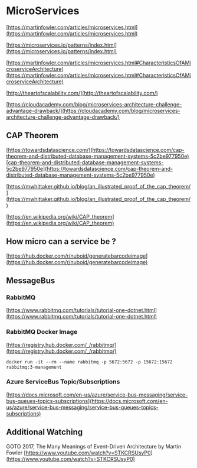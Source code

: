 
# MicroServices

[https://martinfowler.com/articles/microservices.html](https://martinfowler.com/articles/microservices.html)

[https://microservices.io/patterns/index.html](https://microservices.io/patterns/index.html)

[https://martinfowler.com/articles/microservices.html#CharacteristicsOfAMicroserviceArchitecture](https://martinfowler.com/articles/microservices.html#CharacteristicsOfAMicroserviceArchitecture)

[http://theartofscalability.com/](http://theartofscalability.com/)

[https://cloudacademy.com/blog/microservices-architecture-challenge-advantage-drawback/](https://cloudacademy.com/blog/microservices-architecture-challenge-advantage-drawback/)

## CAP Theorem

[https://towardsdatascience.com/](https://towardsdatascience.com/cap-theorem-and-distributed-database-management-systems-5c2be977950e)[cap-theorem-and-distributed-database-management-systems-5c2be977950e](https://towardsdatascience.com/cap-theorem-and-distributed-database-management-systems-5c2be977950e)

[https://mwhittaker.github.io/blog/an_illustrated_proof_of_the_cap_theorem/](https://mwhittaker.github.io/blog/an_illustrated_proof_of_the_cap_theorem/)

[https://en.wikipedia.org/wiki/CAP_theorem](https://en.wikipedia.org/wiki/CAP_theorem)

## How micro can a service be ?

[https://hub.docker.com/r/nuboid/generatebarcodeimage](https://hub.docker.com/r/nuboid/generatebarcodeimage)

## MessageBus

### RabbitMQ
[https://www.rabbitmq.com/tutorials/tutorial-one-dotnet.html](https://www.rabbitmq.com/tutorials/tutorial-one-dotnet.html)

### RabbitMQ Docker Image

[https://registry.hub.docker.com/_/rabbitmq/](https://registry.hub.docker.com/_/rabbitmq/)

    docker run -it --rm --name rabbitmq -p 5672:5672 -p 15672:15672 rabbitmq:3-management

 ### Azure ServiceBus Topic/Subscriptions

[https://docs.microsoft.com/en-us/azure/service-bus-messaging/service-bus-queues-topics-subscriptions](https://docs.microsoft.com/en-us/azure/service-bus-messaging/service-bus-queues-topics-subscriptions)

## Additional Watching

GOTO 2017, The Many Meanings of Event-Driven Architecture by Martin Fowler [https://www.youtube.com/watch?v=STKCRSUsyP0](https://www.youtube.com/watch?v=STKCRSUsyP0)

<!--stackedit_data:
eyJoaXN0b3J5IjpbNzUwOTEzNjYwXX0=
-->